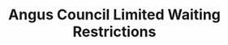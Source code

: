 ---
schema: default
title: Angus Council Limited Waiting Restrictions
organization: Angus Council
notes: Angus Council Limited Waiting Restrictions
resources:

  - name: Angus Council Limited Waiting Restrictions WMS
  - url: http://data.angus.gov.uk/geoserver/services/services:limited_waiting/wms?service=WMS&request=GetMap
  - format: WMS

  - name: Angus Council Limited Waiting Restrictions KML
  - url: http://data.angus.gov.uk/geoserver/services/wms/kml?layers=services:limited_waiting&mode=download
  - format: KML

  - name: Angus Council Limited Waiting Restrictions GEOJSON
  - url: http://data.angus.gov.uk/geoserver/services/ows?service=WFS&version=1.0.0&request=GetFeature&typeName=services:limited_waiting&outputFormat=application%2Fjson&srsName=EPSG:3857
  - format: GEOJSON

license: UK Open Government Licence (OGL)
category:

  - limitations

  - parking

  - restrictions

  - roads

  - traffic

  - transport


  - 

maintainer: Tim Wisniewski
maintainer_email: tim@timwis.com
---